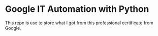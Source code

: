 # Google IT Automation with Python
This repo is use to store what I got from this professional certificate from Google. 
